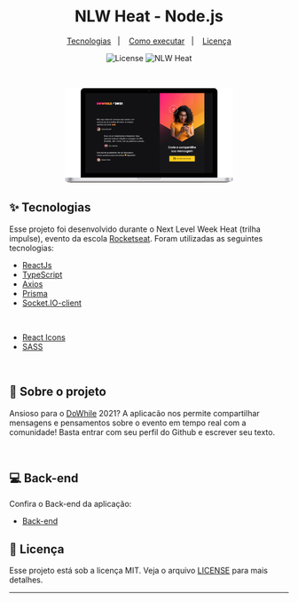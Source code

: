 <h1 align="center">NLW Heat - Node.js</h1>

<p align="center">
  <a href="#-tecnologias">Tecnologias</a>&nbsp;&nbsp;&nbsp;|&nbsp;&nbsp;&nbsp;
  <a href="#-como-executar">Como executar</a>&nbsp;&nbsp;&nbsp;|&nbsp;&nbsp;&nbsp;
  <a href="#-licença">Licença</a>
</p>

<p align="center">
  <img alt="License" src="https://img.shields.io/static/v1?label=license&message=MIT&color=8257E5&labelColor=000000">
  <img src="https://img.shields.io/static/v1?label=NLW&message=Heat&color=8257E5&labelColor=000000" alt="NLW Heat" />
</p>

<br>

<p align="center">
  <img alt="NLW Heat" src="./src/assets/application-readme.png" width="60%">
</p>


## ✨ Tecnologias

Esse projeto foi desenvolvido durante o Next Level Week Heat (trilha impulse), evento da escola <a href="https://www.rocketseat.com.br/">Rocketseat</a>. Foram utilizadas as seguintes tecnologias:

- [ReactJs](https://pt-br.reactjs.org/)
- [TypeScript](https://www.typescriptlang.org/)
- [Axios](https://axios-http.com/)
- [Prisma](https://www.prisma.io/)
- [Socket.IO-client](https://socket.io/docs/v4/client-api/)

<br>

- [React Icons](https://react-icons.github.io/react-icons/)
- [SASS](https://sass-lang.com/)

<br>

## 🚀 Sobre o projeto

Ansioso para o <a href="https://dowhile.io/inscricao">DoWhile</a> 2021? A aplicacão nos permite compartilhar mensagens e pensamentos sobre o evento em tempo real com a comunidade! Basta entrar com seu perfil do Github e escrever seu texto.


<br>

## 💻 Back-end

Confira o Back-end da aplicação:

- [Back-end](https://github.com/pwsera/nlw-heat-node)

## 📄 Licença

Esse projeto está sob a licença MIT. Veja o arquivo [LICENSE](LICENSE) para mais detalhes.

---